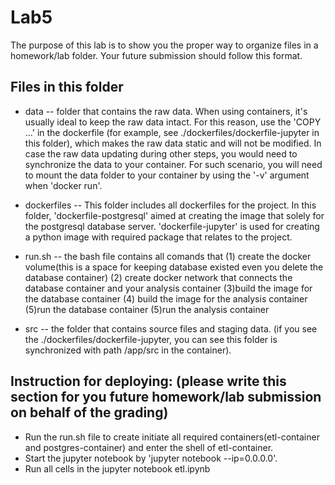 # Lab5


The purpose of this lab is to show you the proper way to organize files in a homework/lab folder. Your future submission should follow this format.


## Files in this folder

   - data -- folder that contains the raw data. When using containers, it's usually ideal to keep the raw data intact. For this reason, use the 'COPY ...' in the dockerfile (for example, see ./dockerfiles/dockerfile-jupyter in this folder), which makes the raw data static and will not be modified. In case the raw data updating during other steps, you would need to synchronize the data to your container. For such scenario, you will need to mount the data folder to your container by using the '-v' argument when 'docker run'.

   - dockerfiles -- This folder includes all dockerfiles for the project. In this folder, 'dockerfile-postgresql' aimed at creating the image that solely for the postgresql database server. 'dockerfile-jupyter' is used for creating a python image with required package that relates to the project.
   
   - run.sh -- the bash file contains all comands that (1) create the docker volume(this is a space for keeping database existed even you delete the database container) (2) create docker network that connects the database container and your analysis container (3)build the image for the database container (4) build the image for the analysis container (5)run the database container (5)run the analysis container
   
   - src -- the folder that contains source files and staging data. (if you see the ./dockerfiles/dockerfile-jupyter, you can see this folder is synchronized with path /app/src in the container). 
   

## Instruction for deploying: (please write this section for you future homework/lab submission on behalf of the grading)

   - Run the run.sh file to create initiate all required containers(etl-container and postgres-container) and enter the shell of etl-container. 
   - Start the jupyter notebook by 'jupyter notebook --ip=0.0.0.0'. 
   - Run all cells in the jupyter notebook etl.ipynb
